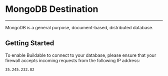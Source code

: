 # MongoDB Destination
----

MongoDB is a general purpose, document-based, distributed database.

## Getting Started

To enable Buildable to connect to your database, please ensure that your firewall accepts incoming requests from the following IP address:

`35.245.232.82`
